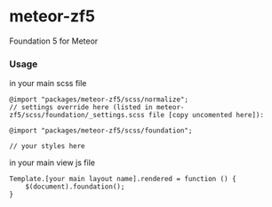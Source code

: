 meteor-zf5
==========

Foundation 5 for Meteor

### Usage

in your main scss file

```
@import "packages/meteor-zf5/scss/normalize";
// settings override here (listed in meteor-zf5/scss/foundation/_settings.scss file [copy uncomented here]):

@import "packages/meteor-zf5/scss/foundation";

// your styles here
```

in your main view js file

```
Template.[your main layout name].rendered = function () {
	$(document).foundation();
}
```